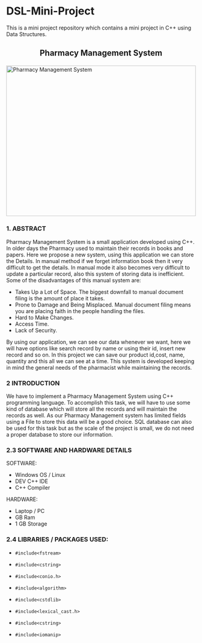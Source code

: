 # DSL-Mini-Project
This is a mini project repository which contains a mini project in C++ using Data Structures. 
##  
##  <p align="center">Pharmacy Management System</p>
<img src="https://5.imimg.com/data5/WN/SU/XM/SELLER-55400479/pharmacy-management-system-500x500.PNG" alt="Pharmacy Management System"  height="400px" width = "100%"/>

### 1.	ABSTRACT

Pharmacy Management System is a small application developed using C++. In older days the Pharmacy used to maintain their records in books and papers. Here we propose a new system, using this application we can store the Details. In manual method if we forget information book then it very difficult to get the details. In manual mode it also becomes very difficult to update a particular record, also this system of storing data is inefficient. Some of the disadvantages of this manual system are:

-	Takes Up a Lot of Space. The biggest downfall to manual document filing is the amount of place it takes.
-	Prone to Damage and Being Misplaced. Manual document filing means you are placing faith in the people handling the files. 
-	Hard to Make Changes. 
-	Access Time.
-	Lack of Security. 
 
By using our application, we can see our data whenever we want, here we will have options like search record by name or using their id, insert new record and so on. In this project we can save our product id,cost, name, quantity and this all we can see at a time. This system is developed keeping in mind the general needs of the pharmacist while maintaining the records.


### 2	INTRODUCTION

We have to implement a Pharmacy Management System using C++ programming language. To accomplish this task, we will have to use some kind of database which will store all the records and will maintain the records as well. As our Pharmacy Management system has limited fields using a File to store this data will be a good choice. SQL database can also be used for this task but as the scale of the project is small, we do not need a proper database to store our information.


### 2.3	SOFTWARE AND HARDWARE DETAILS

SOFTWARE:

-	Windows OS / Linux
-	DEV C++ IDE
-	C++ Compiler
             
HARDWARE:

-	Laptop / PC
-	GB Ram
-	1 GB Storage


### 2.4	LIBRARIES / PACKAGES USED:

-	  #include<fstream>
-	  #include<cstring>
-	  #include<conio.h>
-	  #include<algorithm>
-	  #include<cstdlib>
-	  #include<lexical_cast.h>
-	  #include<cstring>
-	  #include<iomanip>

